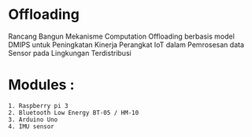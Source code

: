 # Offloading
Rancang Bangun Mekanisme Computation Offloading berbasis model DMIPS untuk Peningkatan Kinerja Perangkat IoT dalam Pemrosesan data Sensor pada Lingkungan Terdistribusi

# Modules : 
    1. Raspberry pi 3
    2. Bluetooth Low Energy BT-05 / HM-10
    3. Arduino Uno
    4. IMU sensor